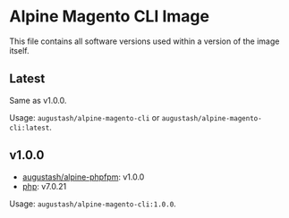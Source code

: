 # Alpine Magento CLI Image

This file contains all software versions used within a version of the image itself.

## Latest

Same as v1.0.0.

Usage: `augustash/alpine-magento-cli` or `augustash/alpine-magento-cli:latest`.

## v1.0.0

- [augustash/alpine-phpfpm](https://github.com/augustash/docker-alpine-phpfpm): v1.0.0
- [php](http://www.php.net/): v7.0.21

Usage: `augustash/alpine-magento-cli:1.0.0`.
